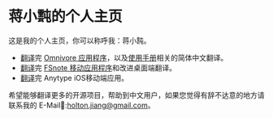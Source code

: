 # 蒋小霕的个人主页

这是我的个人主页，你可以称呼我：蒋小霕。
- [翻译](https://github.com/omnivore-app/omnivore/blob/main/apple/OmnivoreKit/Sources/Views/Resources/zh-Hans.lproj/Localizable.strings)完 [Omnivore 应用程序](https://apps.apple.com/hk/app/omnivore-read-it-later/id1564031042)，以及[使用手册](https://docs.omnivore.app/zh/)相关的简体中文翻译。
- [翻译](https://github.com/glushchenko/fsnotes/pull/1466)完 [FSnote 移动应用程序](https://apps.apple.com/hk/app/fsnotes-manager/id1346501102)和改进桌面端翻译。
- [翻译]()完 Anytype iOS移动端应用。

希望能够翻译更多的开源项目，帮助到中文用户，如果您觉得有辞不达意的地方请联系我的 E-Mail📮:holton.jiang@gmail.com。
